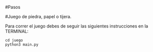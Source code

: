 #Pasos

#Juego de piedra, papel o tijera.

Para correr el juego debes de seguir las siguientes instrucciones en la TERMINAL:

```
cd juego
python3 main.py

```

